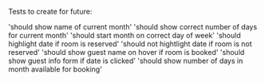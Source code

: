 Tests to create for future:

'should show name of current month'
'should show correct number of days for current month'
'should start month on correct day of week'
'should highlight date if room is reserved'
'should not hightlight date if room is not reserved'
'should show guest name on hover if room is booked'
'should show guest info form if date is clicked'
'should show number of days in month available for booking'